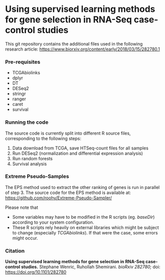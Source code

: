 # Using supervised learning methods for gene selection in RNA-Seq case-control studies

This git repository contains the additional files used in the following research article: https://www.biorxiv.org/content/early/2018/03/15/282780.1

### Pre-requisites

* TCGAbiolinks
* dplyr
* DT
* DESeq2
* stringr
* ranger
* caret
* survival

### Running the code

The source code is currently split into different R source files, corresponding to the following steps:

1. Data download from TCGA, save HTSeq-count files for all samples
2. Run DESeq2 (normalization and differential expression analysis)
3. Run random forests
4. Survival analysis

### Extreme Pseudo-Samples

The EPS method used to extract the other ranking of genes is run in parallel of step 3.
The source code for the EPS method is available at: https://github.com/roohy/Extreme-Pseudo-Sampler/

Please note that
- Some variables may have to be modified in the R scripts (eg. *baseDir*) according to your system configuration.
- These R scripts rely heavily on external libraries which might be subject to change (especially *TCGAbiolinks*). 
If that were the case, some errors might occur.

### Citation

**Using supervised learning methods for gene selection in RNA-Seq case-control studies.** Stephane Wenric, Ruhollah Shemirani. *bioRxiv 282780;* doi: https://doi.org/10.1101/282780 
